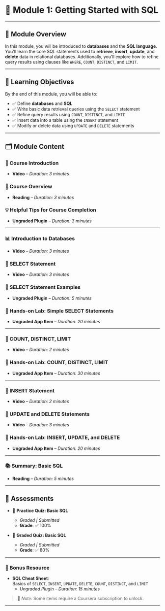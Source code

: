 # 📘 Module 1: Getting Started with SQL

---

## 🧠 Module Overview

In this module, you will be introduced to **databases** and the **SQL language**. You'll learn the core SQL statements used to **retrieve**, **insert**, **update**, and **delete** data in relational databases. Additionally, you'll explore how to refine query results using clauses like `WHERE`, `COUNT`, `DISTINCT`, and `LIMIT`.

---

## 🎯 Learning Objectives

By the end of this module, you will be able to:

- ✅ Define **databases** and **SQL**
- ✅ Write basic data retrieval queries using the `SELECT` statement
- ✅ Refine query results using `COUNT`, `DISTINCT`, and `LIMIT`
- ✅ Insert data into a table using the `INSERT` statement
- ✅ Modify or delete data using `UPDATE` and `DELETE` statements

---

## 🗂️ Module Content

### 🎥 Course Introduction
- **Video** – *Duration: 3 minutes*

### 📖 Course Overview
- **Reading** – *Duration: 3 minutes*

### 💡 Helpful Tips for Course Completion
- **Ungraded Plugin** – *Duration: 3 minutes*

---

### 📊 Introduction to Databases
- **Video** – *Duration: 3 minutes*

### 📌 SELECT Statement
- **Video** – *Duration: 3 minutes*

### 🧪 SELECT Statement Examples
- **Ungraded Plugin** – *Duration: 5 minutes*

### 🧰 Hands-on Lab: Simple SELECT Statements
- **Ungraded App Item** – *Duration: 20 minutes*

---

### 🔎 COUNT, DISTINCT, LIMIT
- **Video** – *Duration: 2 minutes*

### 🧰 Hands-on Lab: COUNT, DISTINCT, LIMIT
- **Ungraded App Item** – *Duration: 30 minutes*

---

### 📝 INSERT Statement
- **Video** – *Duration: 2 minutes*

### 🔄 UPDATE and DELETE Statements
- **Video** – *Duration: 3 minutes*

### 🧰 Hands-on Lab: INSERT, UPDATE, and DELETE
- **Ungraded App Item** – *Duration: 20 minutes*

---

### 📚 Summary: Basic SQL
- **Reading** – *Duration: 5 minutes*

---

## 🧪 Assessments

- 🧩 **Practice Quiz: Basic SQL**  
  - *Graded | Submitted*  
  - **Grade**: ✅ 100%

- 📝 **Graded Quiz: Basic SQL**  
  - *Graded | Submitted*  
  - **Grade**: ✅ 80%

---

### 🧾 Bonus Resource

- **SQL Cheat Sheet**:  
  Basics of `SELECT`, `INSERT`, `UPDATE`, `DELETE`, `COUNT`, `DISTINCT`, and `LIMIT`  
  - *Ungraded Plugin* – *Duration: 15 minutes*

> 🛑 *Note*: Some items require a Coursera subscription to unlock.

---


